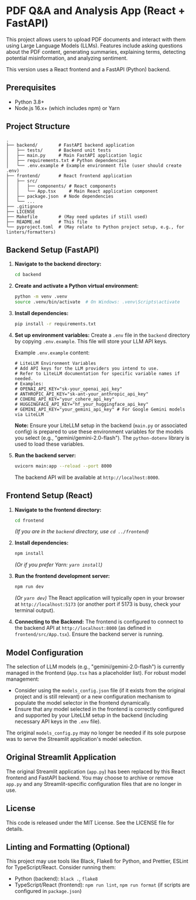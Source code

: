 # PDF Q&A and Analysis App (React + FastAPI)

This project allows users to upload PDF documents and interact with them using Large Language Models (LLMs). Features include asking questions about the PDF content, generating summaries, explaining terms, detecting potential misinformation, and analyzing sentiment.

This version uses a React frontend and a FastAPI (Python) backend.

## Prerequisites

*   Python 3.8+
*   Node.js 16.x+ (which includes npm) or Yarn

## Project Structure

```
.
├── backend/        # FastAPI backend application
│   ├── tests/      # Backend unit tests
│   ├── main.py     # Main FastAPI application logic
│   ├── requirements.txt # Python dependencies
│   └── .env.example # Example environment file (user should create .env)
├── frontend/       # React frontend application
│   ├── src/
│   │   ├── components/ # React components
│   │   └── App.tsx     # Main React application component
│   ├── package.json  # Node dependencies
│   └── ...
├── .gitignore
├── LICENSE
├── Makefile        # (May need updates if still used)
├── README.md       # This file
└── pyproject.toml  # (May relate to Python project setup, e.g., for linters/formatters)
```

## Backend Setup (FastAPI)

1.  **Navigate to the backend directory:**
    ```bash
    cd backend
    ```

2.  **Create and activate a Python virtual environment:**
    ```bash
    python -m venv .venv
    source .venv/bin/activate  # On Windows: .venv\Scripts\activate
    ```

3.  **Install dependencies:**
    ```bash
    pip install -r requirements.txt
    ```

4.  **Set up environment variables:**
    Create a `.env` file in the `backend` directory by copying `.env.example`. This file will store your LLM API keys.
    
    Example `.env.example` content:
    ```env
    # LiteLLM Environment Variables
    # Add API keys for the LLM providers you intend to use.
    # Refer to LiteLLM documentation for specific variable names if needed.
    # Examples:
    # OPENAI_API_KEY="sk-your_openai_api_key"
    # ANTHROPIC_API_KEY="sk-ant-your_anthropic_api_key"
    # COHERE_API_KEY="your_cohere_api_key"
    # HUGGINGFACE_API_KEY="hf_your_huggingface_api_key"
    # GEMINI_API_KEY="your_gemini_api_key" # For Google Gemini models via LiteLLM
    ```
    **Note:** Ensure your LiteLLM setup in the backend (`main.py` or associated config) is prepared to use these environment variables for the models you select (e.g., "gemini/gemini-2.0-flash"). The `python-dotenv` library is used to load these variables.

5.  **Run the backend server:**
    ```bash
    uvicorn main:app --reload --port 8000
    ```
    The backend API will be available at `http://localhost:8000`.

## Frontend Setup (React)

1.  **Navigate to the frontend directory:**
    ```bash
    cd frontend 
    ```
    *(If you are in the `backend` directory, use `cd ../frontend`)*

2.  **Install dependencies:**
    ```bash
    npm install
    ```
    *(Or if you prefer Yarn: `yarn install`)*

3.  **Run the frontend development server:**
    ```bash
    npm run dev
    ```
    *(Or `yarn dev`)*
    The React application will typically open in your browser at `http://localhost:5173` (or another port if 5173 is busy, check your terminal output).

4.  **Connecting to the Backend:**
    The frontend is configured to connect to the backend API at `http://localhost:8000` (as defined in `frontend/src/App.tsx`). Ensure the backend server is running.

## Model Configuration

The selection of LLM models (e.g., "gemini/gemini-2.0-flash") is currently managed in the frontend (`App.tsx` has a placeholder list). For robust model management:
*   Consider using the `models_config.json` file (if it exists from the original project and is still relevant) or a new configuration mechanism to populate the model selector in the frontend dynamically.
*   Ensure that any model selected in the frontend is correctly configured and supported by your LiteLLM setup in the backend (including necessary API keys in the `.env` file).

The original `models_config.py` may no longer be needed if its sole purpose was to serve the Streamlit application's model selection.

## Original Streamlit Application

The original Streamlit application (`app.py`) has been replaced by this React frontend and FastAPI backend. You may choose to archive or remove `app.py` and any Streamlit-specific configuration files that are no longer in use.

## License

This code is released under the MIT License. See the LICENSE file for details.

## Linting and Formatting (Optional)

This project may use tools like Black, Flake8 for Python, and Prettier, ESLint for TypeScript/React. Consider running them:
*   Python (backend): `black .`, `flake8`
*   TypeScript/React (frontend): `npm run lint`, `npm run format` (if scripts are configured in `package.json`)